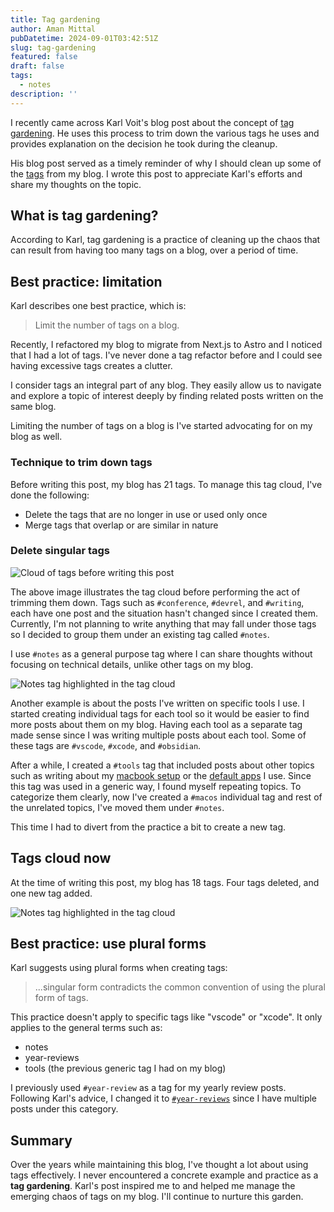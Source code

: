 ```yaml
---
title: Tag gardening
author: Aman Mittal
pubDatetime: 2024-09-01T03:42:51Z
slug: tag-gardening
featured: false
draft: false
tags:
  - notes
description: ''
---
```


<!-- vale off -->

I recently came across Karl Voit's blog post about the concept of [tag gardening](https://karl-voit.at/2021/01/02/tag-gardening-publicvoit/). He uses this process to trim down the various tags he uses and provides explanation on the decision he took during the cleanup.

His blog post served as a timely reminder of why I should clean up some of the [tags](/tags/) from my blog. I wrote this post to appreciate Karl's efforts and share my thoughts on the topic.

<!-- vale on -->

## What is tag gardening?

According to Karl, tag gardening is a practice of cleaning up the chaos that can result from having too many tags on a blog, over a period of time.

## Best practice: limitation

Karl describes one best practice, which is:

> Limit the number of tags on a blog.

Recently, I refactored my blog to migrate from Next.js to Astro and I noticed that I had a lot of tags. I've never done a tag refactor before and I could see having excessive tags creates a clutter.

I consider tags an integral part of any blog. They easily allow us to navigate and explore a topic of interest deeply by finding related posts written on the same blog.

Limiting the number of tags on a blog is I've started advocating for on my blog as well.

### Technique to trim down tags

Before writing this post, my blog has 21 tags. To manage this tag cloud, I've done the following:

- Delete the tags that are no longer in use or used only once
- Merge tags that overlap or are similar in nature

### Delete singular tags

<img src="/images/tag-gardening/ss2.png" alt="Cloud of tags before writing this post" class="sm:w-3/3 mx-auto"/>

The above image illustrates the tag cloud before performing the act of trimming them down. Tags such as `#conference`, `#devrel`, and `#writing`, each have one post and the situation hasn't changed since I created them. Currently, I'm not planning to write anything that may fall under those tags so I decided to group them under an existing tag called `#notes`.

I use `#notes` as a general purpose tag where I can share thoughts without focusing on technical details, unlike other tags on my blog.

<img src="/images/tag-gardening/ss1.png" alt="Notes tag highlighted in the tag cloud" class="sm:w-3/3 mx-auto"/>

Another example is about the posts I've written on specific tools I use. I started creating individual tags for each tool so it would be easier to find more posts about them on my blog. Having each tool as a separate tag made sense since I was writing multiple posts about each tool. Some of these tags are `#vscode`, `#xcode`, and `#obsidian`.

After a while, I created a `#tools` tag that included posts about other topics such as writing about my [macbook setup](/blog/macbook-setup-2024/) or the [default apps](/blog/default-apps-2023/) I use. Since this tag was used in a generic way, I found myself repeating topics. To categorize them clearly, now I've created a `#macos` individual tag and rest of the unrelated topics, I've moved them under `#notes`.

This time I had to divert from the practice a bit to create a new tag.

## Tags cloud now

At the time of writing this post, my blog has 18 tags. Four tags deleted, and one new tag added.

<img src="/images/tag-gardening/ss3.png" alt="Notes tag highlighted in the tag cloud" class="sm:w-3/3 mx-auto"/>

## Best practice: use plural forms

Karl suggests using plural forms when creating tags:

> ...singular form contradicts the common convention of using the plural form of tags.

This practice doesn't apply to specific tags like "vscode" or "xcode". It only applies to the general terms such as:

- notes
- year-reviews
- tools (the previous generic tag I had on my blog)

I previously used `#year-review` as a tag for my yearly review posts. Following Karl's advice, I changed it to [`#year-reviews`](/tags/year-reviews/) since I have multiple posts under this category.

## Summary

Over the years while maintaining this blog, I've thought a lot about using tags effectively. I never encountered a concrete example and practice as a **tag gardening**. Karl's post inspired me to and helped me manage the emerging chaos of tags on my blog. I'll continue to nurture this garden.

